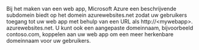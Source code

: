 Bij het maken van een web app, Microsoft Azure een beschrijvende subdomein biedt op het domein azurewebsites.net zodat uw gebruikers toegang tot uw web app met behulp van een URL als http://&lt;mywebapp&gt;. azurewebsites.net. U kunt ook een aangepaste domeinnaam, bijvoorbeeld contoso.com, koppelen aan uw web app om een meer herkenbare domeinnaam voor uw gebruikers.